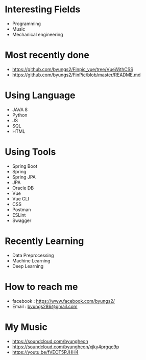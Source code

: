 # Interesting Fields 
- Programming
- Music
- Mechanical engineering

# Most recently done
- https://github.com/byungs2/Finpic_vue/tree/VueWithCSS
- https://github.com/byungs2/FinPic/blob/master/README.md

# Using Language
- JAVA 8
- Python
- JS
- SQL
- HTML

# Using Tools
- Spring Boot
- Spring
- Spring JPA
- JPA
- Oracle DB
- Vue
- Vue CLI
- CSS
- Postman
- ESLint
- Swagger

# Recently Learning
- Data Preprocessing
- Machine Learning
- Deep Learning

# How to reach me
- facebook : https://www.facebook.com/byungs2/
- Email : byungs286@gmail.com

# My Music
- https://soundcloud.com/byungheon
- https://soundcloud.com/byungheon/xjky4prgqc9p
- https://youtu.be/fVEOT5PJHH4


